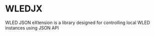 # WLEDJX
WLED JSON eXtension is a library designed for controlling local WLED instances using JSON API
